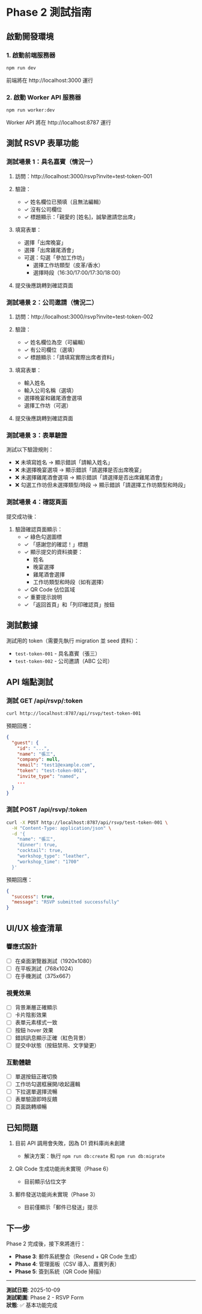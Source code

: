 # Phase 2 測試指南

## 啟動開發環境

### 1. 啟動前端服務器

```bash
npm run dev
```

前端將在 http://localhost:3000 運行

### 2. 啟動 Worker API 服務器

```bash
npm run worker:dev
```

Worker API 將在 http://localhost:8787 運行

## 測試 RSVP 表單功能

### 測試場景 1：具名嘉賓（情況一）

1. 訪問：http://localhost:3000/rsvp?invite=test-token-001
2. 驗證：
   - ✓ 姓名欄位已預填（且無法編輯）
   - ✓ 沒有公司欄位
   - ✓ 標題顯示：「親愛的 [姓名]，誠摯邀請您出席」

3. 填寫表單：
   - 選擇「出席晚宴」
   - 選擇「出席雞尾酒會」
   - 可選：勾選「參加工作坊」
     - 選擇工作坊類型（皮革/香水）
     - 選擇時段（16:30/17:00/17:30/18:00）

4. 提交後應跳轉到確認頁面

### 測試場景 2：公司邀請（情況二）

1. 訪問：http://localhost:3000/rsvp?invite=test-token-002
2. 驗證：
   - ✓ 姓名欄位為空（可編輯）
   - ✓ 有公司欄位（選填）
   - ✓ 標題顯示：「請填寫實際出席者資料」

3. 填寫表單：
   - 輸入姓名
   - 輸入公司名稱（選填）
   - 選擇晚宴和雞尾酒會選項
   - 選擇工作坊（可選）

4. 提交後應跳轉到確認頁面

### 測試場景 3：表單驗證

測試以下驗證規則：

- ❌ 未填寫姓名 → 顯示錯誤「請輸入姓名」
- ❌ 未選擇晚宴選項 → 顯示錯誤「請選擇是否出席晚宴」
- ❌ 未選擇雞尾酒會選項 → 顯示錯誤「請選擇是否出席雞尾酒會」
- ❌ 勾選工作坊但未選擇類型/時段 → 顯示錯誤「請選擇工作坊類型和時段」

### 測試場景 4：確認頁面

提交成功後：

1. 驗證確認頁面顯示：
   - ✓ 綠色勾選圖標
   - ✓ 「感謝您的確認！」標題
   - ✓ 顯示提交的資料摘要：
     - 姓名
     - 晚宴選擇
     - 雞尾酒會選擇
     - 工作坊類型和時段（如有選擇）
   - ✓ QR Code 佔位區域
   - ✓ 重要提示說明
   - ✓ 「返回首頁」和「列印確認頁」按鈕

## 測試數據

測試用的 token（需要先執行 migration 並 seed 資料）：

- `test-token-001` - 具名嘉賓（張三）
- `test-token-002` - 公司邀請（ABC 公司）

## API 端點測試

### 測試 GET /api/rsvp/:token

```bash
curl http://localhost:8787/api/rsvp/test-token-001
```

預期回應：
```json
{
  "guest": {
    "id": "...",
    "name": "張三",
    "company": null,
    "email": "test1@example.com",
    "token": "test-token-001",
    "invite_type": "named",
    ...
  }
}
```

### 測試 POST /api/rsvp/:token

```bash
curl -X POST http://localhost:8787/api/rsvp/test-token-001 \
  -H "Content-Type: application/json" \
  -d '{
    "name": "張三",
    "dinner": true,
    "cocktail": true,
    "workshop_type": "leather",
    "workshop_time": "1700"
  }'
```

預期回應：
```json
{
  "success": true,
  "message": "RSVP submitted successfully"
}
```

## UI/UX 檢查清單

### 響應式設計
- [ ] 在桌面瀏覽器測試（1920x1080）
- [ ] 在平板測試（768x1024）
- [ ] 在手機測試（375x667）

### 視覺效果
- [ ] 背景漸層正確顯示
- [ ] 卡片陰影效果
- [ ] 表單元素樣式一致
- [ ] 按鈕 hover 效果
- [ ] 錯誤訊息顯示正確（紅色背景）
- [ ] 提交中狀態（按鈕禁用、文字變更）

### 互動體驗
- [ ] 單選按鈕正確切換
- [ ] 工作坊勾選框展開/收起邏輯
- [ ] 下拉選單選擇流暢
- [ ] 表單驗證即時反饋
- [ ] 頁面跳轉順暢

## 已知問題

1. 目前 API 調用會失敗，因為 D1 資料庫尚未創建
   - 解決方案：執行 `npm run db:create` 和 `npm run db:migrate`

2. QR Code 生成功能尚未實現（Phase 6）
   - 目前顯示佔位文字

3. 郵件發送功能尚未實現（Phase 3）
   - 目前僅顯示「郵件已發送」提示

## 下一步

Phase 2 完成後，接下來將進行：

- **Phase 3**: 郵件系統整合（Resend + QR Code 生成）
- **Phase 4**: 管理面板（CSV 導入、嘉賓列表）
- **Phase 5**: 簽到系統（QR Code 掃描）

---

**測試日期**: 2025-10-09  
**測試範圍**: Phase 2 - RSVP Form  
**狀態**: ✅ 基本功能完成


